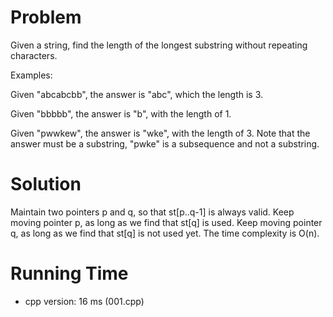 # Problem

Given a string, find the length of the longest substring without repeating characters.

Examples:

Given "abcabcbb", the answer is "abc", which the length is 3.

Given "bbbbb", the answer is "b", with the length of 1.

Given "pwwkew", the answer is "wke", with the length of 3. Note that the answer must be a substring, "pwke" is a subsequence and not a substring.

# Solution

Maintain two pointers p and q, so that st[p..q-1] is always valid. Keep moving pointer p, as long as we find that st[q] is used. Keep moving pointer q, as long as we find that st[q] is not used yet. The time complexity is O(n).

# Running Time

- cpp version: 16 ms (001.cpp)